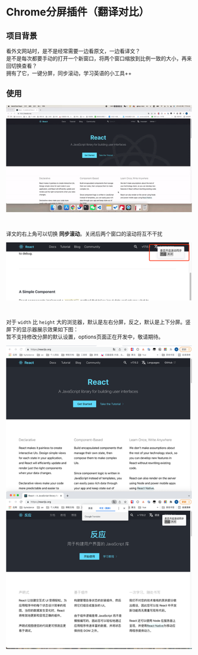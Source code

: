 # Chrome分屏插件（翻译对比）

## 项目背景
看外文网站时，是不是经常需要一边看原文，一边看译文？<br>
是不是每次都要手动的打开一个新窗口，将两个窗口缩放到比例一致的大小，再来回切换查看？<br>
拥有了它，一键分屏，同步滚动，学习英语的小工具++

## 使用
![演示效果](./illustrate/demo.gif)

<br>

译文的右上角可以切换 **同步滚动**。关闭后两个窗口的滚动将互不干扰

![切换滚动](./illustrate/switch.png)

<br>

对于 `width` 比 `height` 大的浏览器，默认是左右分屏，反之，默认是上下分屏。竖屏下的显示器展示效果如下图：<br>
暂不支持修改分屏的默认设置，options页面正在开发中，敬请期待。

![竖屏展示](./illustrate/split_screen.png)
